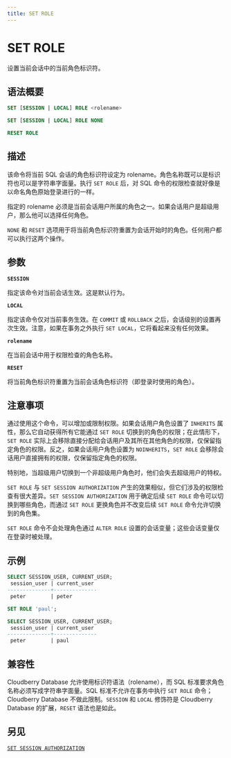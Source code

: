 ```yaml
---
title: SET ROLE
---
```


# SET ROLE

设置当前会话中的当前角色标识符。

## 语法概要

```sql
SET [SESSION | LOCAL] ROLE <rolename>

SET [SESSION | LOCAL] ROLE NONE

RESET ROLE
```

## 描述

该命令将当前 SQL 会话的角色标识符设定为 rolename。角色名称既可以是标识符也可以是字符串字面量。执行 `SET ROLE` 后，对 SQL 命令的权限检查就好像是以命名角色原始登录进行的一样。

指定的 rolename 必须是当前会话用户所属的角色之一。如果会话用户是超级用户，那么他可以选择任何角色。

`NONE` 和 `RESET` 选项用于将当前角色标识符重置为会话开始时的角色。任何用户都可以执行这两个操作。

## 参数

**`SESSION`**

指定该命令对当前会话生效。这是默认行为。

**`LOCAL`**

指定该命令仅对当前事务生效。在 `COMMIT` 或 `ROLLBACK` 之后，会话级别的设置再次生效。注意，如果在事务之外执行 `SET LOCAL`，它将看起来没有任何效果。

**`rolename`**

在当前会话中用于权限检查的角色名称。

**`RESET`**

将当前角色标识符重置为当前会话角色标识符（即登录时使用的角色）。

## 注意事项

通过使用这个命令，可以增加或限制权限。如果会话用户角色设置了 `INHERITS` 属性，那么它自动获得所有它能通过 `SET ROLE` 切换到的角色的权限；在此情形下，`SET ROLE` 实际上会移除直接分配给会话用户及其所在其他角色的权限，仅保留指定角色的权限。反之，如果会话用户角色设置为 `NOINHERITS`，`SET ROLE` 会移除会话用户直接拥有的权限，仅保留指定角色的权限。

特别地，当超级用户切换到一个非超级用户角色时，他们会失去超级用户的特权。

`SET ROLE` 与 `SET SESSION AUTHORIZATION` 产生的效果相似，但它们涉及的权限检查有很大差异。`SET SESSION AUTHORIZATION` 用于确定后续 `SET ROLE` 命令可以切换到哪些角色，而通过 `SET ROLE` 更换角色并不改变后续 `SET ROLE` 命令允许切换到的角色集。

`SET ROLE` 命令不会处理角色通过 `ALTER ROLE` 设置的会话变量；这些会话变量仅在登录时被处理。

## 示例

```sql
SELECT SESSION_USER, CURRENT_USER;
 session_user | current_user 
--------------+--------------
 peter        | peter

SET ROLE 'paul';

SELECT SESSION_USER, CURRENT_USER;
 session_user | current_user 
--------------+--------------
 peter        | paul
```

## 兼容性

Cloudberry Database 允许使用标识符语法（rolename），而 SQL 标准要求角色名称必须写成字符串字面量。SQL 标准不允许在事务中执行 `SET ROLE` 命令；Cloudberry Database 不做此限制。`SESSION` 和 `LOCAL` 修饰符是 Cloudberry Database 的扩展，`RESET` 语法也是如此。

## 另见

[`SET SESSION AUTHORIZATION`](https://github.com/cloudberrydb/cloudberrydb-site/blob/cbdb-doc-validation/docs/sql-stmts/sql-stmt-set-session-authorization.md)
